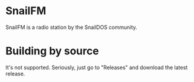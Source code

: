 # SnailFM
SnailFM is a radio station by the SnailDOS community.

# Building by source
It's not supported.
Seriously, just go to "Releases" and download the latest release.